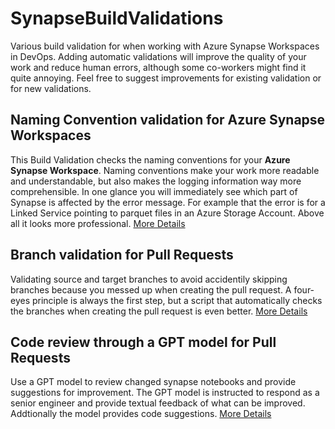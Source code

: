 # SynapseBuildValidations
Various build validation for when working with Azure Synapse Workspaces in DevOps. Adding automatic validations will improve the quality of your work and reduce human errors, although some co-workers might find it quite annoying. Feel free to suggest improvements for existing validation or for new validations.

## Naming Convention validation for Azure Synapse Workspaces
This Build Validation checks the naming conventions for your **Azure Synapse Workspace**. Naming conventions make your work more readable and understandable, but also makes the logging information way more comprehensible. In one glance you will immediately see which part of Synapse is affected by the error message. For example that the error is for a Linked Service pointing to parquet files in an Azure Storage Account. Above all it looks more professional. [More Details](/Naming%20Convention%20validation%20for%20Synapse)

## Branch validation for Pull Requests
Validating source and target branches to avoid accidentily skipping branches because you messed up when creating the pull request. A four-eyes principle is always the first step, but a script that automatically checks the branches when creating the pull request is even better. [More Details](/Branch%20validation%20for%20Pull%20Requests)

## Code review through a GPT model for Pull Requests
Use a GPT model to review changed synapse notebooks and provide suggestions for improvement. The GPT model is instructed to respond as a senior engineer and provide textual feedback of what can be improved. Addtionally the model provides code suggestions. [More Details](/GPT%20code%20review%20for%20Pull%20Request)
